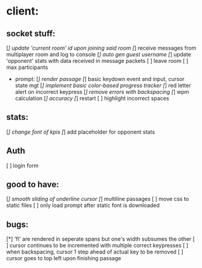 # client:
## socket stuff:
[*] update 'current room' id upon joining said room
[*] receive messages from multiplayer room and log to console
[*] auto gen guest username
[*] update 'opponent' stats with data received in message packets 
[ ] leave room 
[ ] max participants

* prompt:
[*] render passage
[*] basic keydown event and input, cursor state mgt
[*] implement basic color-based progress tracker
[*] red letter alert on incorrect keypress
[*] remove errors with backspacing
[*] wpm calculation
[*] accuracy
[*] restart
[ ] highlight incorrect spaces

## stats:
[*] change font of kpis
[*] add placeholder for opponent stats 

## Auth
[ ] login form

## good to have:
[*] smooth sliding of underline cursor
[*] multiline passages
[ ] move css to static files
[ ] only load prompt after static font is downloaded

## bugs:
[*] 'fl' are rendered in seperate spans but one's width subsumes the other
[ ] cursor continues to be incremented with multiple correct keypresses
[ ] when backspacing, cursor 1 step ahead of actual key to be removed
[ ] cursor goes to top left upon finishing passage